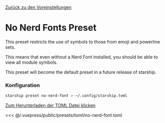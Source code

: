 [Zurück zu den Voreinstellungen](./README.md#no-nerd-fonts)

# No Nerd Fonts Preset

This preset restricts the use of symbols to those from emoji and powerline sets.

This means that even without a Nerd Font installed, you should be able to view all module symbols.

This preset will become the default preset in a future release of starship.

### Konfiguration

```sh
starship preset no-nerd-font > ~/.config/starship.toml
```

[Zum Herunterladen der TOML Datei klicken](/presets/toml/no-nerd-font.toml)

<<< @/.vuepress/public/presets/toml/no-nerd-font.toml
